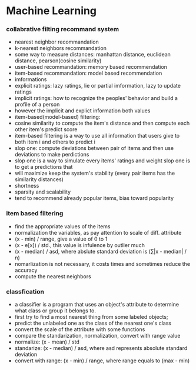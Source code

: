 # Machine Learning

### collabrative filting recommand system
* nearest neighbor recommandation
* k-nearest neighbors recommandation
* some way to measure distances: manhattan distance, euclidean distance, pearson(cosine similarity)
* user-based recommandation: memory based recommendation
* item-based recommandation: model based recommendation
* imformations
 * explicit ratings: lazy ratings, lie or partial imformation, lazy to update ratings
 * implicit ratings: how to recognize the peoples' behavior and build a profile of a person
 * however the implicit and explict information both values
* item-based(model-based) filtering:
 * cosine similarity to compute the item's distance and then compute each other item's predict score
 * item-based filtering is a way to use all information that users give to both item i and others to predict i
 * slop one: compute deviations between pair of items and then use deviations to make perdictions
 * slop one is a way to simulate every items' ratings and weight slop one is to get a predictions that
 * will maximize keep the system's stability (every pair items has the similarity distances)
* shortness
 * sparsity and scalability
 * tend to recommend already popular items, bias toward popularity

### item based filtering
* find the appropriate values of the items
* normalization the variables, as pay attention to scale of diff. attribute
 * (x - min) / range, give a value of 0 to 1
 * (x - e[x]) / std., this value is infulence by outlier much
 * (x - median) / asd, where abslute standard deviation is (∑|x - median| / n)
 * nomarlization is not necessary, it costs times and sometimes reduce the accuracy
* compute the nearest neighbors

### classfication
* a classifier is a program that uses an object's attribute to determine what class or group it belongs to.
 * first try to find a most nearest thing from some labeled objects;
 * predict the unlabeled one as the class of the nearest one's class
* convert the scale of the attribute with some functions
 * compare the standarization, normalization, convert with range value
 * normalize: (x - mean) / std
 * standarize: (x - median) / asd, where asd represents absolute standard deviation
 * convert with range: (x - min) / range, where range equals to (max - min)
